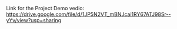 Link for the Project Demo vedio:
https://drive.google.com/file/d/1JP5N2VT_mBNJcai1RY67ATJ98Sr--yYv/view?usp=sharing
